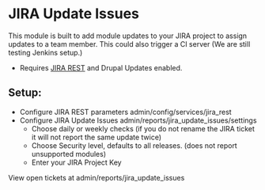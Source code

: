 # JIRA Update Issues

This module is built to add module updates to your JIRA project to assign updates to a team member. This could also trigger a CI server (We are still testing Jenkins setup.)

- Requires [JIRA REST](https://www.drupal.org/project/jira_rest) and Drupal Updates enabled.

## Setup:

- Configure JIRA REST parameters admin/config/services/jira_rest
- Configure JIRA Update Issues admin/reports/jira_update_issues/settings
    - Choose daily or weekly checks (if you do not rename the JIRA ticket it will not report the same update twice)
    - Choose Security level, defaults to all releases. (does not report unsupported modules)
    - Enter your JIRA Project Key


View open tickets at admin/reports/jira_update_issues

